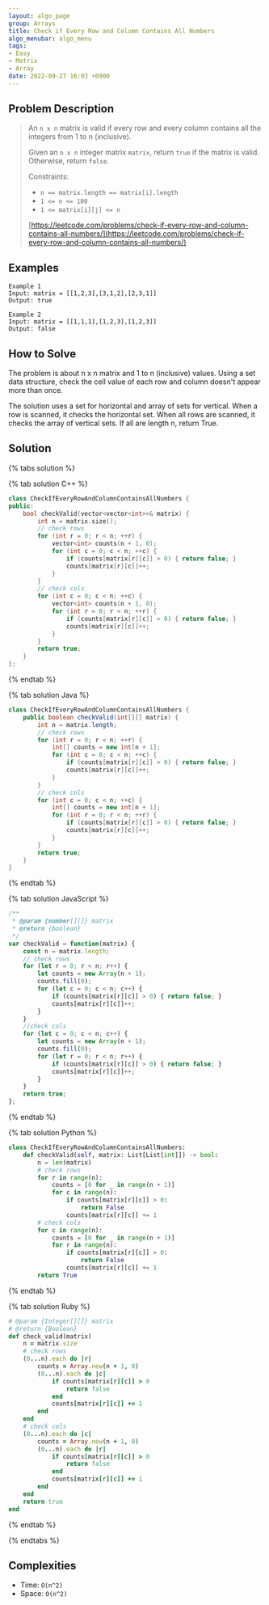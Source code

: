```yaml
---
layout: algo_page
group: Arrays
title: Check if Every Row and Column Contains All Numbers
algo_menubar: algo_menu
tags:
- Easy
- Matrix
- Array
date: 2022-09-27 16:03 +0900
---
```


## Problem Description
> An `n x n` matrix is valid if every row and every column contains all the integers from 1 to n (inclusive).
>
> Given an `n x n` integer matrix `matrix`, return `true` if the matrix is valid. Otherwise, return `false`.
>
> Constraints:
> - `n == matrix.length == matrix[i].length`
> - `1 <= n <= 100`
> - `1 <= matrix[i][j] <= n`
>
> [https://leetcode.com/problems/check-if-every-row-and-column-contains-all-numbers/](https://leetcode.com/problems/check-if-every-row-and-column-contains-all-numbers/)

## Examples
```
Example 1
Input: matrix = [[1,2,3],[3,1,2],[2,3,1]]
Output: true
```

```
Example 2
Input: matrix = [[1,1,1],[1,2,3],[1,2,3]]
Output: false
```

## How to Solve
The problem is about n x n matrix and 1 to n (inclusive) values.
Using a set data structure, check the cell value of each row and column doesn't appear more than once.

The solution uses a set for horizontal and array of sets for vertical.
When a row is scanned, it checks the horizontal set.
When all rows are scanned, it checks the array of vertical sets.
If all are length n, return True.


## Solution

{% tabs solution %}

{% tab solution C++ %}
```cpp
class CheckIfEveryRowAndColumnContainsAllNumbers {
public:
    bool checkValid(vector<vector<int>>& matrix) {
        int n = matrix.size();
        // check rows
        for (int r = 0; r < n; ++r) {
            vector<int> counts(n + 1, 0);
            for (int c = 0; c < n; ++c) {
                if (counts[matrix[r][c]] > 0) { return false; }
                counts[matrix[r][c]]++;
            }
        }
        // check cols
        for (int c = 0; c < n; ++c) {
            vector<int> counts(n + 1, 0);
            for (int r = 0; r < n; ++r) {
                if (counts[matrix[r][c]] > 0) { return false; }
                counts[matrix[r][c]]++;
            }
        }
        return true;
    }
};
```
{% endtab %}

{% tab solution Java %}
```java
class CheckIfEveryRowAndColumnContainsAllNumbers {
    public boolean checkValid(int[][] matrix) {
        int n = matrix.length;
        // check rows
        for (int r = 0; r < n; ++r) {
            int[] counts = new int[n + 1];
            for (int c = 0; c < n; ++c) {
                if (counts[matrix[r][c]] > 0) { return false; }
                counts[matrix[r][c]]++;
            }
        }
        // check cols
        for (int c = 0; c < n; ++c) {
            int[] counts = new int[n + 1];
            for (int r = 0; r < n; ++r) {
                if (counts[matrix[r][c]] > 0) { return false; }
                counts[matrix[r][c]]++;
            }
        }
        return true;
    }
}
```
{% endtab %}

{% tab solution JavaScript %}
```js
/**
 * @param {number[][]} matrix
 * @return {boolean}
 */
var checkValid = function(matrix) {
    const n = matrix.length;
    // check rows
    for (let r = 0; r < n; r++) {
        let counts = new Array(n + 1);
        counts.fill(0);
        for (let c = 0; c < n; c++) {
            if (counts[matrix[r][c]] > 0) { return false; }
            counts[matrix[r][c]]++;
        }
    }
    //check cols
    for (let c = 0; c < n; c++) {
        let counts = new Array(n + 1);
        counts.fill(0);
        for (let r = 0; r < n; r++) {
            if (counts[matrix[r][c]] > 0) { return false; }
            counts[matrix[r][c]]++;
        }
    }
    return true;
};
```
{% endtab %}

{% tab solution Python %}
```python
class CheckIfEveryRowAndColumnContainsAllNumbers:
    def checkValid(self, matrix: List[List[int]]) -> bool:
        n = len(matrix)
        # check rows
        for r in range(n):
            counts = [0 for _ in range(n + 1)]
            for c in range(n):
                if counts[matrix[r][c]] > 0:
                    return False
                counts[matrix[r][c]] += 1
        # check cols
        for c in range(n):
            counts = [0 for _ in range(n + 1)]
            for r in range(n):
                if counts[matrix[r][c]] > 0:
                    return False
                counts[matrix[r][c]] += 1
        return True
```
{% endtab %}

{% tab solution Ruby %}
```ruby
# @param {Integer[][]} matrix
# @return {Boolean}
def check_valid(matrix)
    n = matrix.size
    # check rows
    (0...n).each do |r|
        counts = Array.new(n + 1, 0)
        (0...n).each do |c|
            if counts[matrix[r][c]] > 0
                return false
            end
            counts[matrix[r][c]] += 1
        end
    end
    # check cols
    (0...n).each do |c|
        counts = Array.new(n + 1, 0)
        (0...n).each do |r|
            if counts[matrix[r][c]] > 0
                return false
            end
            counts[matrix[r][c]] += 1
        end
    end
    return true
end
```
{% endtab %}

{% endtabs %}


## Complexities
- Time: `O(n^2)`
- Space: `O(n^2)`
